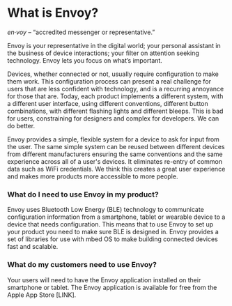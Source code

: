 # What is Envoy?

*en·voy* – “accredited messenger or representative.”

Envoy is your representative in the digital world; your personal assistant in the business of device interactions; your filter on attention seeking technology. Envoy lets you focus on what’s important.

Devices, whether connected or not, usually require configuration to make them work. This configuration process can present a real challenge for users that are less confident with technology, and is a recurring annoyance for those that are. Today, each product implements a different system, with a different user interface, using different conventions, different button combinations, with different flashing lights and different bleeps. This is bad for users, constraining for designers and complex for developers. We can do better.

Envoy provides a simple, flexible system for a device to ask for input from the user. The same simple system can be reused between different devices from different manufacturers ensuring the same conventions and the same experience across all of a user's devices. It eliminates re-entry of common data such as WiFi credentials. We think this creates a great user experience and makes more products more accessible to more people.


### What do I need to use Envoy in my product?

Envoy uses Bluetooth Low Energy (BLE) technology to communicate configuration information from a smartphone, tablet or wearable device to a device that needs configuration. This means that to use Envoy to set up your product you need to make sure BLE is designed in. Envoy provides a set of libraries for use with mbed OS to make building connected devices fast and scalable.

### What do my customers need to use Envoy?

Your users will need to have the Envoy application installed on their smartphone or tablet. The Envoy application is available for free from the Apple App Store [LINK]. 
